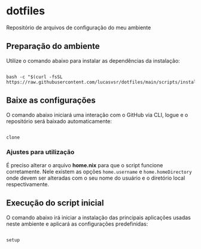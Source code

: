 
# dotfiles
Repositório de arquivos de configuração do meu ambiente

## Preparação do ambiente
Utilize o comando abaixo para instalar as dependências da instalação:

```console

bash -c "$(curl -fsSL https://raw.githubusercontent.com/lucasvsr/dotfiles/main/scripts/install)"

```

## Baixe as configurações
O comando abaixo iniciará uma interação com o GitHub via CLI, logue e o repositório será baixado automaticamente:

```console

clone

```

### Ajustes para utilização
É preciso alterar o arquivo **home.nix** para que o script funcione corretamente. Nele existem as opções `home.username` e `home.homeDirectory` onde devem ser alteradas com o seu nome do usuário e o diretório local respectivamente.

## Execução do script inicial
O comando abaixo irá iniciar a instalação das principais aplicações usadas neste ambiente e aplicará as configurações predefinidas:

```console

setup

```
